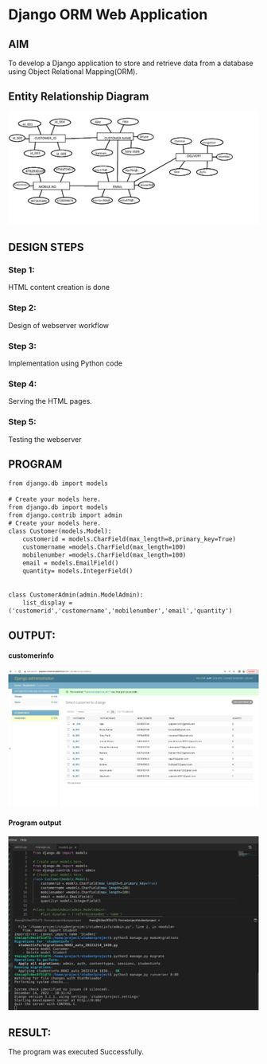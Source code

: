 # Django ORM Web Application

## AIM
To develop a Django application to store and retrieve data from a database using Object Relational Mapping(ORM).

## Entity Relationship Diagram
 
 ![output](/images/entity.png)

## DESIGN STEPS

### Step 1:
HTML content creation is done

### Step 2:
Design of webserver workflow

### Step 3:
Implementation using Python code

### Step 4:
Serving the HTML pages.

### Step 5:
Testing the webserver


## PROGRAM
```
from django.db import models

# Create your models here. 
from django.db import models
from django.contrib import admin
# Create your models here.
class Customer(models.Model):
    customerid = models.CharField(max_length=8,primary_key=True)
    customername =models.CharField(max_length=100)
    mobilenumber =models.CharField(max_length=100)
    email = models.EmailField()
    quantity= models.IntegerField()
    

class CustomerAdmin(admin.ModelAdmin):
    list_display = ('customerid','customername','mobilenumber','email','quantity')
```

## OUTPUT:
  #### customerinfo
![output](/images/table.png)

#### Program output
![output](/images/djangooutput.png)


## RESULT:
The program was executed Successfully.
